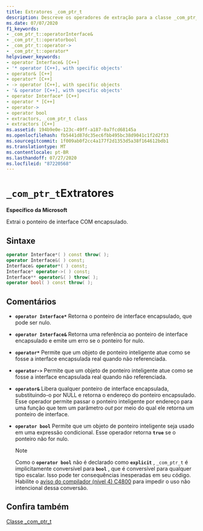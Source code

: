 ```yaml
---
title: Extratores _com_ptr_t
description: Descreve os operadores de extração para a classe _com_ptr_t.
ms.date: 07/07/2020
f1_keywords:
- _com_ptr_t::operatorInterface&
- _com_ptr_t::operatorbool
- _com_ptr_t::operator->
- _com_ptr_t::operator*
helpviewer_keywords:
- operator Interface& [C++]
- '* operator [C++], with specific objects'
- operator& [C++]
- operator* [C++]
- -> operator [C++], with specific objects
- '& operator [C++], with specific objects'
- operator Interface* [C++]
- operator * [C++]
- operator->
- operator bool
- extractors, _com_ptr_t class
- extractors [C++]
ms.assetid: 194b9e0e-123c-49ff-a187-0a7fcd68145a
ms.openlocfilehash: fb5441d87dc35ec6fbb495bc38d9041c1f2d2f33
ms.sourcegitcommit: 1f009ab0f2cc4a177f2d1353d5a38f164612bdb1
ms.translationtype: MT
ms.contentlocale: pt-BR
ms.lasthandoff: 07/27/2020
ms.locfileid: "87220568"
---
```

# <a name="_com_ptr_t-extractors"></a>`_com_ptr_t`Extratores

**Específico da Microsoft**

Extrai o ponteiro de interface COM encapsulado.

## <a name="syntax"></a>Sintaxe

```c++
operator Interface*( ) const throw( );
operator Interface&( ) const;
Interface& operator*( ) const;
Interface* operator->( ) const;
Interface** operator&( ) throw( );
operator bool( ) const throw( );
```

## <a name="remarks"></a>Comentários

- **`operator Interface*`** Retorna o ponteiro de interface encapsulado, que pode ser nulo.

- **`operator Interface&`** Retorna uma referência ao ponteiro de interface encapsulado e emite um erro se o ponteiro for nulo.

- **`operator*`** Permite que um objeto de ponteiro inteligente atue como se fosse a interface encapsulada real quando não referenciada.

- **`operator->`** Permite que um objeto de ponteiro inteligente atue como se fosse a interface encapsulada real quando não referenciada.

- **`operator&`** Libera qualquer ponteiro de interface encapsulada, substituindo-o por NULL e retorna o endereço do ponteiro encapsulado. Esse operador permite passar o ponteiro inteligente por endereço para uma função que tem um parâmetro *out* por meio do qual ele retorna um ponteiro de interface.

- **`operator bool`** Permite que um objeto de ponteiro inteligente seja usado em uma expressão condicional. Esse operador retorna **`true`** se o ponteiro não for nulo.

  > [!NOTE]
  > Como o **`operator bool`** não é declarado como **`explicit`** , `_com_ptr_t` é implicitamente conversível para **`bool`** , que é conversível para qualquer tipo escalar. Isso pode ter consequências inesperadas em seu código. Habilite o [aviso do compilador (nível 4) C4800](../error-messages/compiler-warnings/compiler-warning-level-3-c4800.md) para impedir o uso não intencional dessa conversão.

## <a name="see-also"></a>Confira também

[Classe _com_ptr_t](../cpp/com-ptr-t-class.md)

